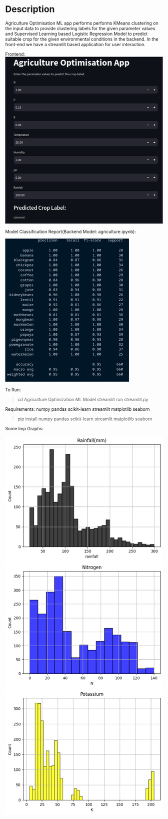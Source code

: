 # Description

Agriculture Optimisation ML app performs performs KMeans clustering on the input data to provide clustering labels for the given parameter values and Supervised Learning based Logistic Regression Model to predict suitable crop for the given environmental conditions in the backend.
In the front-end we have a streamlit based application for user interaction.

Frontend:
![image](./images/streamlit.png)

Model Classification Report(Backend Model: agriculture.ipynb):

![Stats](./images/stats.png)

To Run:
>cd Agriculture Optimization ML Model
>streamlit run streamlit.py

Requirements:
numpy
pandas
scikit-learn
streamlit
matplotlib
seaborn

>pip install numpy pandas scikit-learn streamlit matplotlib seaborn

Some Imp Graphs:

![image](./images/rainfall.png)
![image](./images//nitrogen.png)
![image](./images/potassium.png)
